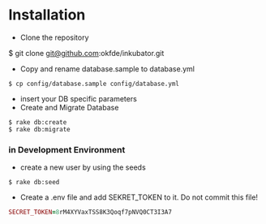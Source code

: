# Installation

- Clone the repository

$ git clone git@github.com:okfde/inkubator.git

- Copy and rename database.sample to database.yml
```shell
$ cp config/database.sample config/database.yml
```
- insert your DB specific parameters
- Create and Migrate Database
```shell
$ rake db:create
$ rake db:migrate
```

### in Development Environment

- create a new user by using the seeds
```shell
$ rake db:seed
```
- Create a .env file and add SEKRET_TOKEN to it. Do not commit this file!
```ruby
SECRET_TOKEN=8rM4XYVaxTSS8K3Qoqf7pNVQ0CT3I3A7
```
